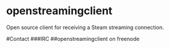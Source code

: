 # openstreamingclient
Open source client for receiving a Steam streaming connection.

#Contact
###IRC
 ##openstreamingclient on freenode
